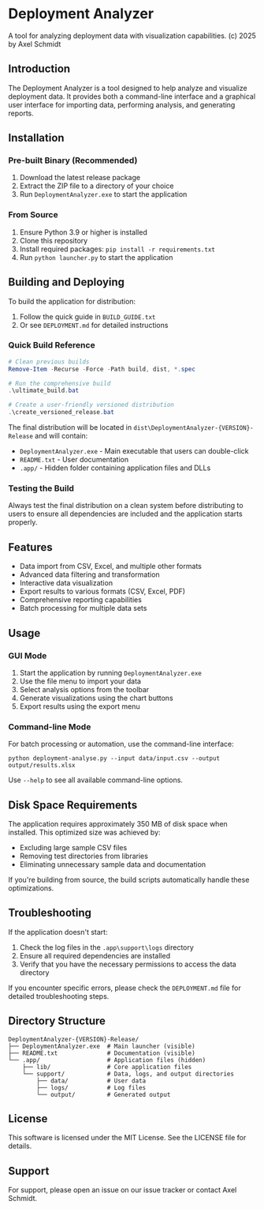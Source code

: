 # Deployment Analyzer

A tool for analyzing deployment data with visualization capabilities.
(c) 2025 by Axel Schmidt



## Introduction

The Deployment Analyzer is a tool designed to help analyze and visualize deployment data. It provides both a command-line interface and a graphical user interface for importing data, performing analysis, and generating reports.

## Installation

### Pre-built Binary (Recommended)

1. Download the latest release package
2. Extract the ZIP file to a directory of your choice
3. Run `DeploymentAnalyzer.exe` to start the application

### From Source

1. Ensure Python 3.9 or higher is installed
2. Clone this repository
3. Install required packages: `pip install -r requirements.txt`
4. Run `python launcher.py` to start the application

## Building and Deploying

To build the application for distribution:

1. Follow the quick guide in `BUILD_GUIDE.txt`
2. Or see `DEPLOYMENT.md` for detailed instructions

### Quick Build Reference

```powershell
# Clean previous builds
Remove-Item -Recurse -Force -Path build, dist, *.spec

# Run the comprehensive build
.\ultimate_build.bat

# Create a user-friendly versioned distribution
.\create_versioned_release.bat
```

The final distribution will be located in `dist\DeploymentAnalyzer-{VERSION}-Release` and will contain:
- `DeploymentAnalyzer.exe` - Main executable that users can double-click
- `README.txt` - User documentation
- `.app/` - Hidden folder containing application files and DLLs

### Testing the Build

Always test the final distribution on a clean system before distributing to users to ensure all dependencies are included and the application starts properly.

## Features

- Data import from CSV, Excel, and multiple other formats
- Advanced data filtering and transformation
- Interactive data visualization
- Export results to various formats (CSV, Excel, PDF)
- Comprehensive reporting capabilities
- Batch processing for multiple data sets

## Usage

### GUI Mode

1. Start the application by running `DeploymentAnalyzer.exe`
2. Use the file menu to import your data
3. Select analysis options from the toolbar
4. Generate visualizations using the chart buttons
5. Export results using the export menu

### Command-line Mode

For batch processing or automation, use the command-line interface:

```
python deployment-analyse.py --input data/input.csv --output output/results.xlsx
```

Use `--help` to see all available command-line options.

## Disk Space Requirements

The application requires approximately 350 MB of disk space when installed. This optimized size was achieved by:

- Excluding large sample CSV files
- Removing test directories from libraries
- Eliminating unnecessary sample data and documentation

If you're building from source, the build scripts automatically handle these optimizations.

## Troubleshooting

If the application doesn't start:

1. Check the log files in the `.app\support\logs` directory
2. Ensure all required dependencies are installed
3. Verify that you have the necessary permissions to access the data directory

If you encounter specific errors, please check the `DEPLOYMENT.md` file for detailed troubleshooting steps.

## Directory Structure

```
DeploymentAnalyzer-{VERSION}-Release/
├── DeploymentAnalyzer.exe  # Main launcher (visible)
├── README.txt              # Documentation (visible)
└── .app/                   # Application files (hidden)
    ├── lib/                # Core application files
    └── support/            # Data, logs, and output directories
        ├── data/           # User data
        ├── logs/           # Log files
        └── output/         # Generated output
```

## License

This software is licensed under the MIT License. See the LICENSE file for details.

## Support

For support, please open an issue on our issue tracker or contact Axel Schmidt.
